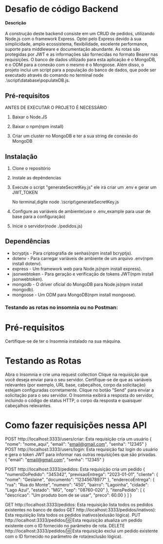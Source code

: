 # Desafio de código Backend

#### Descrição

A construção deste backend consiste em um CRUD de pedidos, utilizando Node.js com o framework Express. Optei pelo Express devido à sua simplicidade, amplo ecossistema, flexibilidade, excelente performance, suporte para middleware e documentação abundante. As rotas são protegidas por JWT e as informações são fornecidas no formato Bearer nas requisições. O banco de dados utilizado para esta aplicação é o MongoDB, e o ODM para a conexão com o mesmo é o Mongoose. Além disso, o projeto inclui um script para a população do banco de dados, que pode ser executado através do comando no terminal node .\script\database\populateDB.js.

## Pré-requisitos
ANTES DE EXECUTAR O PROJETO É NECESSÁRIO 

1. Baixar o Node.JS

2. Baixar o npm(npm install)

3. Criar um cluster no MongoDB e ter a sua string de conexão do MongoDB

## Instalação

1. Clone o repositório
2. Instale as depêndencias
3. Execute o script "generateSecretKey.js" ele irá criar um .env e gerar um JWT_TOKEN

    No terminal,digite node .\script\generateSecretKey.js

5. Configure as variáveis de ambiente(use o .env_example para usar de base para a configuração)
6. Inicie o servidor(node ./pedidos.js)
   
## Dependências
* bcryptjs - Para criptografia de senhas(npm install bcryptjs).
* dotenv - Para carregar variáveis de ambiente de um arquivo .env(npm install dotenv).
* express - Um framework web para Node.js(npm install express).
* jsonwebtoken - Para geração e verificação de tokens JWT(npm install jsonwebtoken).
* mongodb - O driver oficial do MongoDB para Node.js(npm install mongodb).
* mongoose - Um ODM para MongoDB(npm install mongoose).

### Testando as rotas no insomnia ou no Postman: 

# Pré-requisitos
Certifique-se de ter o Insomnia instalado na sua máquina.

# Testando as Rotas
Abra o Insomnia e crie uma request collection
Clique na requisição que você deseja enviar para o seu servidor. 
Certifique-se de que as variáveis relevantes (por exemplo, URL base, cabeçalhos, corpo da solicitação) estejam configuradas corretamente.
Clique no botão "Send" para enviar a solicitação para o seu servidor.
O Insomnia exibirá a resposta do servidor, incluindo o código de status HTTP, o corpo da resposta e quaisquer cabeçalhos relevantes.

# Como fazer requisições nessa API
POST http://localhost:3333/users/criar: Esta requisição cria um usuário
{
    "nome": "nome_aqui",
    "email": "email@gmail.com",
    "senha": "12345"
}
POST http://localhost:3333/users/login: Esta requisição faz login do usuário e gera o token JWT para informar nas outras requisições que são privadas.
{
     "email": "email@gmail.com",
    "senha": "12345"
}

POST http://localhost:3333/pedidos: Esta requisição cria um pedido
{
    "numeroDoPedido": "345342",
    "previsaoEntrega": "2023-01-01",
    "cliente": {
        "nome": "Geslaine",
        "documento": "12345678977"
    },
    "enderecoEntrega": {
        "rua": "Rua do Monte",
        "numero": "450",
        "bairro": "Lagoinha",
        "cidade": "Lago Azul",
        "estado": "MG",
        "cep": "08760-020"
    },
    "itensPedido": [
        {
            "descricao": "Um produto bom de se usar",
            "preco": 60.00
        }
    ]
}

GET http://localhost:3333/pedidos: Esta requisição lista todos os pedidos existentes no banco de dados
GET http://localhost:3333/pedidos/inativos): Esta requisição lista todos os pedidos inativos(exlusão lógica).
PUT http://localhost:3333/pedidos/:id: Esta requisição atualiza um pedido existente com o ID fornecido no parâmetro de rota.
DELETE http://localhost:3333/pedidos/:id: Esta requisição exclui um pedido existente com o ID fornecido no parâmetro de rota(exclusão lógica).
